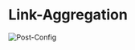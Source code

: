 # Link-Aggregation

![Post-Config](https://github.com/user-attachments/assets/3b6cb530-2e9f-419b-ab33-ec0cbc0fc028)
